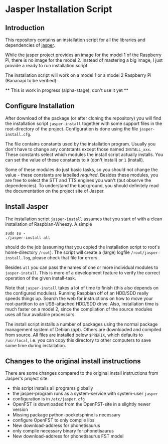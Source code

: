 Jasper Installation Script
==========================

Introduction
------------

This repository contains an installation script for all the libraries and
dependencies of [jasper](http://jasperproject.github.io/ "jasper").

While the jasper project provides an image for the model 1 of the
Raspberry Pi, there is no image for the model 2. Instead of mastering a
big image, I just provide a ready to run installation script.

The installation script will work on a model 1 or a model 2 Raspberry Pi
(Bananapi to be verified).

** This is work in progress (alpha-stage), don't use it yet **


Configure Installation
----------------------

After download of the package (or after cloning the repository) you will
find the installation script `jasper-install` together with some
support files in the root-directory of the project. Configuration is
done using the file `jasper-install.cfg`.

The file contains constants used by the installation program. Usually you
don't have to change any contstants except those named `INSTALL_xxx`. These
constants select which modules the install script actually installs. You can
set the value of these constants to `0` (don't install) or `1` (install).

Some of these modules do just basic tasks, so you should not change the
value - these constants are labelled *required*. Besides these modules, you
are free to select the STT and TTS engines you wan't (but observe the
dependencies). To understand the background, you should definitely read
the documentation on the project site of Jasper.


Install Jasper
--------------

The installation script `jasper-install` assumes that you start of with
a clean installation of Raspbian-Wheezy. A simple

    sudo su -
    ./jasper-install all

should do the job (assuming that you copied the installation script to root's
home-directory `/root`). The script will create a (large) logfile 
`/root/jasper-install.log`, please check that file for errors.

Besides `all` you can pass the names of one or more individual modules to 
`jasper-install`. This is more of a development feature to verify the
correct operation of the given install-task.

Note that `jasper-install` takes a lot of time to finish (this also
depends on the configured modules). Running Raspbian off of an HDD/SDD
really speeds things up. Search the web for instructions on how to move
your root-partition to an USB-attached HDD/SDD drive. Also, installation
time is much faster on a model 2, since the compilation of the source
modules uses all four available processors.

The install script installs a number of packages using the normal package
management system of Debian (*apt*). Others are downloaded and compiled
from source. All files are installed below `$PREFIX`, which defaults to
`/usr/local`, i.e. you can copy this directory to other computers to
save some time during installation.


Changes to the original install instructions
--------------------------------------------

There are some changes compared to the original install instructions from
Jasper's project site:

  - this script installs all programs globally
  - the jasper-program runs as a system-service with system-user `jasper`
  - configuration is in `/etc/jasper.cfg`
  - OpenFST is downloaded from the OpenFST-site in a slightly newer version
  - Missing package python-pocketsphinx is necessary
  - configure OpenFST to only compile libs
  - New download-address for phonetisaurus
  - only compile necessary binary for phonetisaurus
  - New download-address for phonetisaurus FST model
